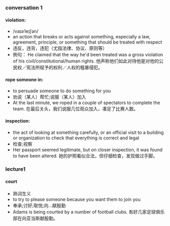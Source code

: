 ### conversation 1
#### **violation:**
- /vaɪəˈleɪʃən/
- an action that breaks or acts against something, especially a law, agreement, principle, or something that should be treated with respect
- 违反，违背，违犯（尤指法律、协议、原则等）
- 例句： He claimed that the way he'd been treated was a gross violation of his civil/constitutional/human rights.
他声称他们如此对待他是对他的公民权／宪法所赋予的权利／人权的粗暴侵犯。
#### **rope someone in:**
- to persuade someone to do something for you
- 劝说（某人）帮忙;说服（某人）加入
- At the last minute, we roped in a couple of spectators to complete the team.
在最后关头，我们说服几位观众加入，凑足了比赛人数。
#### **inspection:**
- the act of looking at something carefully, or an official visit to a building or organization to check that everything is correct and legal
- 检查;视察
- Her passport seemed legitimate, but on closer inspection, it was found to have been altered.
她的护照看似合法，但仔细检查，发现做过手脚。
### lecture1
#### **court**
- 熟词生义
- to try to please someone because you want them to join you
- 奉承;讨好;取悦;向…献殷勤
- Adams is being courted by a number of football clubs.
有好几家足球俱乐部在向亚当斯献殷勤。